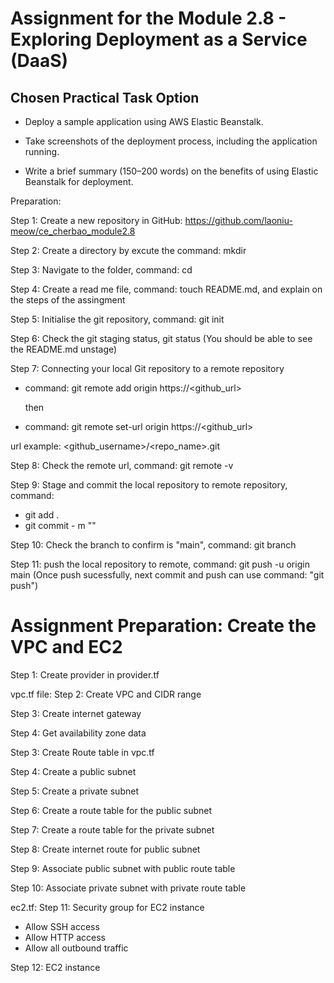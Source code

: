 # Assignment for the Module 2.8 - Exploring Deployment as a Service (DaaS)

## Chosen Practical Task Option

- Deploy a sample application using AWS Elastic Beanstalk.

- Take screenshots of the deployment process, including the application running.

- Write a brief summary (150–200 words) on the benefits of using Elastic Beanstalk for deployment.

Preparation:

Step 1: Create a new repository in GitHub: https://github.com/laoniu-meow/ce_cherbao_module2.8

Step 2: Create a directory by excute the command: mkdir <foldername>

Step 3: Navigate to the folder, command: cd <foldername>

Step 4: Create a read me file, command: touch README.md, and explain on the steps of the assingment

Step 5: Initialise the git repository, command: git init

Step 6: Check the git staging status, git status (You should be able to see the README.md unstage)

Step 7: Connecting your local Git repository to a remote repository

- command: git remote add origin https://<github_url>

  then

- command: git remote set-url origin https://<github_url>

url example: <github_username>/<repo_name>.git

Step 8: Check the remote url, command: git remote -v

Step 9: Stage and commit the local repository to remote repository, command:

- git add .
- git commit - m "<commit message>"

Step 10: Check the branch to confirm is "main", command: git branch

Step 11: push the local repository to remote, command: git push -u origin main (Once push sucessfully, next commit and push can use command: "git push")

# Assignment Preparation: Create the VPC and EC2

Step 1: Create provider in provider.tf

vpc.tf file:
Step 2: Create VPC and CIDR range

Step 3: Create internet gateway

Step 4: Get availability zone data

Step 3: Create Route table in vpc.tf

Step 4: Create a public subnet

Step 5: Create a private subnet

Step 6: Create a route table for the public subnet

Step 7: Create a route table for the private subnet

Step 8: Create internet route for public subnet

Step 9: Associate public subnet with public route table

Step 10: Associate private subnet with private route table

ec2.tf:
Step 11: Security group for EC2 instance

- Allow SSH access
- Allow HTTP access
- Allow all outbound traffic

Step 12: EC2 instance
